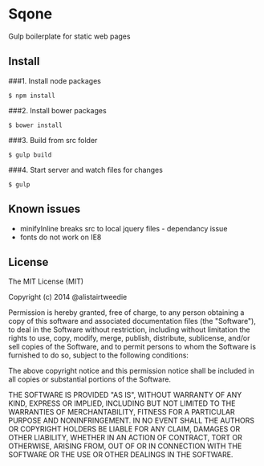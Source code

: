 # Sqone
Gulp boilerplate for static web pages

## Install

###1. Install node packages

	$ npm install


###2. Install bower packages

	$ bower install


###3. Build from src folder

	$ gulp build

###4. Start server and watch files for changes

	$ gulp	
	    	

## Known issues

* minifyInline breaks src to local jquery files - dependancy issue
* fonts do not work on IE8

 
## License

The MIT License (MIT)

Copyright (c) 2014 @alistairtweedie

Permission is hereby granted, free of charge, to any person obtaining a copy of this software and associated documentation files (the "Software"), to deal in the Software without restriction, including without limitation the rights to use, copy, modify, merge, publish, distribute, sublicense, and/or sell copies of the Software, and to permit persons to whom the Software is furnished to do so, subject to the following conditions:

The above copyright notice and this permission notice shall be included in all copies or substantial portions of the Software.

THE SOFTWARE IS PROVIDED "AS IS", WITHOUT WARRANTY OF ANY KIND, EXPRESS OR IMPLIED, INCLUDING BUT NOT LIMITED TO THE WARRANTIES OF MERCHANTABILITY, FITNESS FOR A PARTICULAR PURPOSE AND NONINFRINGEMENT. IN NO EVENT SHALL THE AUTHORS OR COPYRIGHT HOLDERS BE LIABLE FOR ANY CLAIM, DAMAGES OR OTHER LIABILITY, WHETHER IN AN ACTION OF CONTRACT, TORT OR OTHERWISE, ARISING FROM, OUT OF OR IN CONNECTION WITH THE SOFTWARE OR THE USE OR OTHER DEALINGS IN THE SOFTWARE.